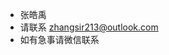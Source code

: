  - 张皓禹
 - 请联系 zhangsir213@outlook.com
 - 如有急事请微信联系

<!---
ZhangSir213/ZhangSir213 is a ✨ special ✨ repository because its `README.md` (this file) appears on your GitHub profile.
You can click the Preview link to take a look at your changes.
--->
